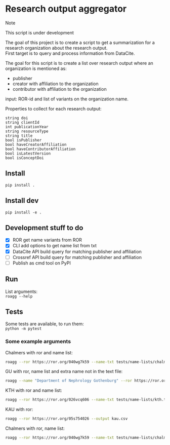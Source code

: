 # Research output aggregator 
> [!NOTE]
> This script is under development

The goal of this project is to create a script to get a summarization for a research organization about the research output.  
First target is to query and process information from DataCite.  

The goal for this script is to create a list over research output where an organization is mentioned as:
* publisher
* creator with affiliation to the organization
* contributor with affiliation to the organization

input: ROR-id and list of variants on the organization name.

Properties to collect for each research output:
```
string doi
string clientId
int publicationYear
string resourceType
string title
bool isPublisher
bool haveCreatorAffiliation
bool haveContributorAffiliation
bool isLatestVersion
bool isConceptDoi
```

## Install
`pip install .`

## Install dev
`pip install -e .`

## Development stuff to do
- [x] ROR get name variants from ROR
- [x] CLI add options to get name list from txt
- [x] DataCite API build query for matching publisher and affiliation
- [ ] Crossref API build query for matching publisher and affiliation
- [ ] Publish as cmd tool on PyPI

## Run
List arguments:  
`roagg --help`  

## Tests
Some tests are available, to run them:  
`python -m pytest`

### Some example arguments
Chalmers with ror and name list:  
```bash
roagg --ror https://ror.org/040wg7k59 --name-txt tests/name-lists/chalmers.txt --output chalmers.csv
```

GU with ror, name list and extra name not in the text file:  
```bash
roagg --name "Department of Nephrology Gothenburg" --ror https://ror.org/01tm6cn81 --name-txt tests/name-lists/gu.txt --output gu.csv
```

KTH with ror and name list:  
```bash
roagg --ror https://ror.org/026vcq606 --name-txt tests/name-lists/kth.txt --output data/kth.csv
```

KAU with ror:  
```bash
roagg --ror https://ror.org/05s754026 --output kau.csv
```

Chalmers with ror, name list:  
```bash
roagg --ror https://ror.org/040wg7k59 --name-txt tests/name-lists/chalmers.txt --output chalmers.csv
```
